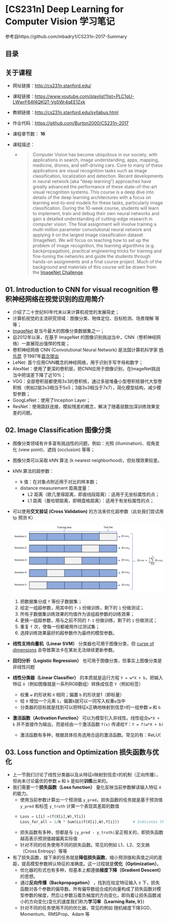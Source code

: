 # \[CS231n\] Deep Learning for Computer Vision 学习笔记
参考自https://github.com/mbadry1/CS231n-2017-Summary  
  
  
## 目录
  
  
## 关于课程  
- 网址链接：http://cs231n.stanford.edu/  

- 课程链接：https://www.youtube.com/playlist?list=PLC1qU-LWwrF64f4QKQT-Vg5Wr4qEE1Zxk  

- 教纲链接：http://cs231n.stanford.edu/syllabus.html  

- 作业代码：https://github.com/Burton2000/CS231n-2017  

- 课程章节数： **16**  

- 课程描述：  

  - > Computer Vision has become ubiquitous in our society, with applications in search, image understanding, apps, mapping, medicine, drones, and self-driving cars. Core to many of these applications are visual recognition tasks such as image classification, localization and detection. Recent developments in neural network (aka “deep learning”) approaches have greatly advanced the performance of these state-of-the-art visual recognition systems. This course is a deep dive into details of the deep learning architectures with a focus on learning end-to-end models for these tasks, particularly image classification. During the 10-week course, students will learn to implement, train and debug their own neural networks and gain a detailed understanding of cutting-edge research in computer vision. The final assignment will involve training a multi-million parameter convolutional neural network and applying it on the largest image classification dataset (ImageNet). We will focus on teaching how to set up the problem of image recognition, the learning algorithms (e.g. backpropagation), practical engineering tricks for training and fine-tuning the networks and guide the students through hands-on assignments and a final course project. Much of the background and materials of this course will be drawn from the [ImageNet Challenge](http://image-net.org/challenges/LSVRC/2014/index).  


## 01. Introduction to CNN for visual recognition 卷积神经网络在视觉识别的应用简介  
- 介绍了二十世纪60年代末以来计算机视觉的发展简史；  
- 计算机视觉的主流研究领域：图像分类、物体定位、目标检测、场景理解 等等；  
- [ImageNet](http://www.image-net.org/) 是当今最大的图像分类数据集之一；  
- 自2012年以来，在基于 ImageNet 的图像识别挑战当中，CNN（卷积神经网络）一直展现出强悍的性能；  
- 卷积神经网络 CNN (Convolutional Neural Network) 是法国计算机科学家 [杨乐昆](https://en.wikipedia.org/wiki/Yann_LeCun?wprov=sfla1) 于1997年[首次提出](http://ieeexplore.ieee.org/document/726791/)  
- LeNet: 首个应用CNN概念的神经网络，用于识别手写字母和数字；  
- AlexNet：使用了更深的卷积层，把CNN应用于图像识别，在ImageNet挑战当中把误差下降了近10%；  
- VGG：全部卷积层都使用3x3的卷积核，通过多层堆叠小型卷积核替代大型卷积核（例如2层3x3相当于5x5；3层3x3相当于7x7），简化模型结构，减少模型参数；  
- GoogLeNet：使用了Inception Layer；  
- ResNet：使用跳跃连接，模拟残差的概念，解决了随着层数加深训练效果变差的问题。  
  
## 02. Image Classification 图像分类  
- 图像分类领域有许多富有挑战性的问题，例如：光照 (illumination)、视角变化 (view point)、遮挡 (occlusion) 等等；  
- 图像分类可以采取 kNN 算法 (k nearest neighborhood)，但处理效果较差。  
- kNN 算法的超参数：  
  - k 值：在对象点附近用于对比的样本数；  
  - distance measurement 距离度量：  
    - L2 距离（欧几里得距离，即直线段距离）：适用于无坐标属性的点；  
    - L1 距离（曼哈顿距离，即棋盘格距离）：适用于有坐标属性的点；  
- 可以使用**交叉验证 (Cross Validation)** 的方法来优化超参数（此处我们尝试用 tp 预测 K） 
  
  ![](figures/corss-validation.png)  
    
  1) 把数据集分成 `f` 等份子数据集；  
  2) 给定一组超参数，用其中的 `f-1` 份做训练，剩下的 `1` 份做测试；  
  3) 所有子数据集训练效果的均值作为该组超参数的训练效果；
  4) 更换一组超参数，用与之前不同的 `f-1` 份做训练，剩下的 `1` 份做测试；  
  5) 重复 `f` 次，使每一份都被用作过测试集；  
  6) 选择训练效果最好的超参数作为最终的模型参数。  
- **线性支持向量机（Linear SVM）** 分类器也可用于图像分类，但 [curse of dimensions](https://en.wikipedia.org/wiki/Curse_of_dimensionality) 会导致算法卡在某处无法继续更新参数。  
- **回归分析（Logistic Regression）** 也可用于图像分类，但事实上图像分类是非线性问题  
- **线性分类器（Linear Classifier）** 的本质就是运行方程 `Y = w*X + b`，把输入特征 `X`（例如图像就是一系列RGB数组）转换成信息 `Y`（例如标签）   
  - 权重 `w` 的形状和 `X` 相同；偏置 `b` 的形状是1（即标量）  
  - 给 `X` 增加一个元素 `1`，偏置`b`就可以一同写入权重`w`当中  
  - 分类器的目标就是找到可以把特征`X`正确地映射到信息`Y`的一组参数 `w` 和 `b`  
- **激活函数（Activation Function）** 可以为模型引入非线性。线性组合`w*X + b` 并不直接作为输出，而是经由一个激活函数 `f(x)` 传递给Y：`Y = f(w*X + b)`  
  - 激活函数有多种，根据具体任务选用合适的激活函数。常见的有：ReLU(
   
## 03. Loss function and Optimization 损失函数与优化  
  - 上一节我们讨论了线性分类器以及从特征`X`映射到信息`Y`的机制（正向传播），但尚未讨论最优的参数 `w` 和 `b` 是如何**训练**出来的。  
  - 我们需要一个**损失函数（Loss function）** 量化反映当前参数解读输入特征 `X` 的能力。  
    - 使用当前参数计算出一个预测值 `y_pred`，损失函数的任务就是基于预测值 `y_pred` 和标签 `y_truth` 计算一个表现其差距的数值
    - ```python
      Loss = L[i] =(f(X[i],W),Y[i])
      Loss_for_all = 1/N * Sum(Li(f(X[i],W),Y[i]))      # Indicates the average
      ```  
    - 损失函数有多种，但都是与 `|y_pred - y_truth|`呈正相关的，即损失函数越高表示预测值越偏离实际值  
    - 针对不同的任务使用不同的损失函数。常见的例如 L1、L2、交叉熵（Cross Entropy）等等  
  - 有了损失函数，接下来的任务就是**降低损失函数**，缩小预测值和真值之间的差距，提高模型参数辨认特征的准确度。这一过程就是**优化（Optimization）**。  
    - 优化器的形式也有多种，但基本上都遵循**梯度下降（Gradient Descent）** 的思想。  
    - 通过**反向传播（Backpropagation）** ，找到在给定特征输入 `X` 下，损失函数对各个参数的偏导数。所有偏导数组合成的向量构成了损失函数对模型参数的梯度，然后让参数沿着负梯度的方向变化，即向着让损失函数减小的方向变化(变化的速度我们称为**学习率（Learning Rate, lr）**)  
    - 针对不同的任务使用不同的优化器，常见的例如 随机梯度下降SGD、Momentum、RMSProp、Adam 等  


